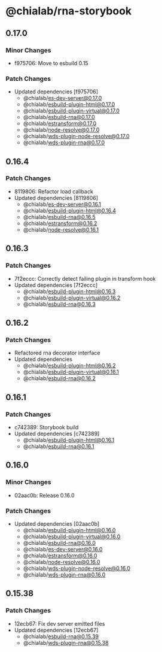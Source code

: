 # @chialab/rna-storybook

## 0.17.0

### Minor Changes

- f975706: Move to esbuild 0.15

### Patch Changes

- Updated dependencies [f975706]
  - @chialab/es-dev-server@0.17.0
  - @chialab/esbuild-plugin-html@0.17.0
  - @chialab/esbuild-plugin-virtual@0.17.0
  - @chialab/esbuild-rna@0.17.0
  - @chialab/estransform@0.17.0
  - @chialab/node-resolve@0.17.0
  - @chialab/wds-plugin-node-resolve@0.17.0
  - @chialab/wds-plugin-rna@0.17.0

## 0.16.4

### Patch Changes

- 8119806: Refactor load callback
- Updated dependencies [8119806]
  - @chialab/es-dev-server@0.16.1
  - @chialab/esbuild-plugin-html@0.16.4
  - @chialab/esbuild-rna@0.16.5
  - @chialab/estransform@0.16.2
  - @chialab/node-resolve@0.16.1

## 0.16.3

### Patch Changes

- 7f2eccc: Correctly detect failing plugin in transform hook
- Updated dependencies [7f2eccc]
  - @chialab/esbuild-plugin-html@0.16.3
  - @chialab/esbuild-plugin-virtual@0.16.2
  - @chialab/esbuild-rna@0.16.3

## 0.16.2

### Patch Changes

- Refactored rna decorator interface
- Updated dependencies
  - @chialab/esbuild-plugin-html@0.16.2
  - @chialab/esbuild-plugin-virtual@0.16.1
  - @chialab/esbuild-rna@0.16.2

## 0.16.1

### Patch Changes

- c742389: Storybook build
- Updated dependencies [c742389]
  - @chialab/esbuild-plugin-html@0.16.1
  - @chialab/esbuild-rna@0.16.1

## 0.16.0

### Minor Changes

- 02aac0b: Release 0.16.0

### Patch Changes

- Updated dependencies [02aac0b]
  - @chialab/esbuild-plugin-html@0.16.0
  - @chialab/esbuild-plugin-virtual@0.16.0
  - @chialab/esbuild-rna@0.16.0
  - @chialab/es-dev-server@0.16.0
  - @chialab/estransform@0.16.0
  - @chialab/node-resolve@0.16.0
  - @chialab/wds-plugin-node-resolve@0.16.0
  - @chialab/wds-plugin-rna@0.16.0

## 0.15.38

### Patch Changes

- 12ecb67: Fix dev server emitted files
- Updated dependencies [12ecb67]
  - @chialab/esbuild-rna@0.15.39
  - @chialab/wds-plugin-rna@0.15.38
